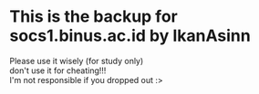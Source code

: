 # This is the backup for socs1.binus.ac.id by IkanAsinn
Please use it wisely (for study only)  
don't use it for cheating!!!  
I'm not responsible if you dropped out :>
